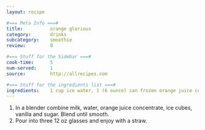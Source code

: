 ```yaml
---
layout: recipe

#=== Meta Info ===#
title: 			orange glorious
category:		drinks
subcategory:	smoothie
review:			0

#=== Stuff for the Sidebar ===#
cook-time:		5
num-served:		1
source:			http://allrecipes.com

#=== Stuff for the ingredients list ===#
ingredients: 	1 cup ice water, 1 (6 ounce) can frozen orange juice concentrate, 12 cubes ice, 1/4 teaspoon vanilla extract, 1/8 cup white sugar
---
```


1. In a blender combine milk, water, orange juice concentrate, ice cubes, vanilla and sugar. Blend until smooth. 
2. Pour into three 12 oz glasses and enjoy with a straw.
